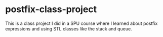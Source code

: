 # postfix-class-project
This is a class project I did in a SPU course where I learned about postfix expressions and using STL classes like the stack and queue.
